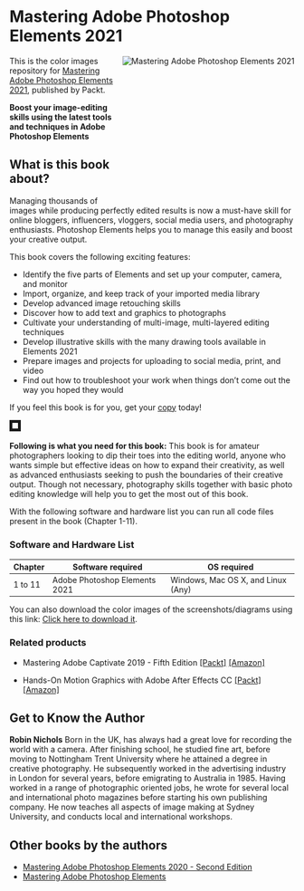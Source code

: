 # Mastering Adobe Photoshop Elements 2021

<a href="https://www.packtpub.com/product/mastering-adobe-photoshop-elements/9781789808155"><img src="https://static.packt-cdn.com/products/9781789808155/cover/smaller" alt="Mastering Adobe Photoshop Elements 2021" height="256px" align="right"></a>

This is the color images repository for [Mastering Adobe Photoshop Elements 2021](https://www.packtpub.com/product/mastering-adobe-photoshop-elements/9781789808155), published by Packt.

**Boost your image-editing skills using the latest tools and techniques in Adobe Photoshop Elements**

## What is this book about?
Managing thousands of images while producing perfectly edited results is now a must-have skill for online bloggers, influencers, vloggers, social media users, and photography enthusiasts. Photoshop Elements helps you to manage this easily and boost your creative output.

This book covers the following exciting features: 
* Identify the five parts of Elements and set up your computer, camera, and monitor
* Import, organize, and keep track of your imported media library
* Develop advanced image retouching skills
* Discover how to add text and graphics to photographs
* Cultivate your understanding of multi-image, multi-layered editing techniques
* Develop illustrative skills with the many drawing tools available in Elements 2021
* Prepare images and projects for uploading to social media, print, and video
* Find out how to troubleshoot your work when things don’t come out the way you hoped they would

If you feel this book is for you, get your [copy](https://www.amazon.com/dp/10DigitISBN) today!

<a href="https://www.packtpub.com/?utm_source=github&utm_medium=banner&utm_campaign=GitHubBanner"><img src="https://raw.githubusercontent.com/PacktPublishing/GitHub/master/GitHub.png" alt="https://www.packtpub.com/" border="5" /></a>

**Following is what you need for this book:**
This book is for amateur photographers looking to dip their toes into the editing world, anyone who wants simple but effective ideas on how to expand their creativity, as well as advanced enthusiasts seeking to push the boundaries of their creative output. Though not necessary, photography skills together with basic photo editing knowledge will help you to get the most out of this book.

With the following software and hardware list you can run all code files present in the book (Chapter 1-11).

### Software and Hardware List

| Chapter  | Software required                   | OS required                        |
| -------- | ------------------------------------| -----------------------------------|
| 1 to 11      | Adobe Photoshop Elements 2021                     | Windows, Mac OS X, and Linux (Any) |

You can also download the color images of the screenshots/diagrams using this link: [Click here to download it](https://static.packt-cdn.com/downloads/9781800566996_ColorImages.zip).

### Related products <Other books you may enjoy>
* Mastering Adobe Captivate 2019 - Fifth Edition [[Packt]](https://www.packtpub.com/product/mastering-adobe-captivate-2019-fifth-edition/9781789803051) [[Amazon]](https://www.amazon.com/dp/1789803055)

* Hands-On Motion Graphics with Adobe After Effects CC [[Packt]](https://www.packtpub.com/product/hands-on-motion-graphics-with-adobe-after-effects-cc/9781789345155) [[Amazon]](https://www.amazon.com/dp/1788293770)

## Get to Know the Author
**Robin Nichols**
Born in the UK, has always had a great love for recording the world with a camera. After finishing school, he studied fine art, before moving to Nottingham Trent University where he attained a degree in creative photography. He subsequently worked in the advertising industry in London for several years, before emigrating to Australia in 1985. Having worked in a range of photographic oriented jobs, he wrote for several local and international photo magazines before starting his own publishing company. He now teaches all aspects of image making at Sydney University, and conducts local and international workshops.

## Other books by the authors
* [Mastering Adobe Photoshop Elements 2020 - Second Edition](https://www.packtpub.com/product/mastering-adobe-photoshop-elements-2020-second-edition/9781800204201)
* [Mastering Adobe Photoshop Elements](https://www.packtpub.com/product/mastering-adobe-photoshop-elements/9781789808155)
